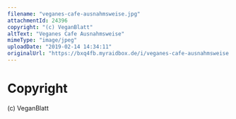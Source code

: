 ```yaml
---
filename: "veganes-cafe-ausnahmsweise.jpg"
attachmentId: 24396
copyright: "(c) VeganBlatt"
altText: "Veganes Cafe Ausnahmsweise"
mimeType: "image/jpeg"
uploadDate: "2019-02-14 14:34:11"
originalUrl: "https://bxq4fb.myraidbox.de/i/veganes-cafe-ausnahmsweise.jpg"
---
```


# Copyright

(c) VeganBlatt
